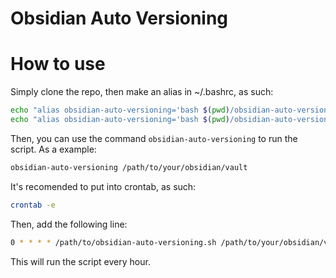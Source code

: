# Obsidian Auto Versioning

# How to use

Simply clone the repo, then make an alias in ~/.bashrc, as such:

```bash
echo "alias obsidian-auto-versioning='bash $(pwd)/obsidian-auto-versioning.sh'" >> ~/.bashrc
echo "alias obsidian-auto-versioning='bash $(pwd)/obsidian-auto-versioning.sh'" >> ~/.zshrc
```

Then, you can use the command `obsidian-auto-versioning` to run the script. As a example:

```bash
obsidian-auto-versioning /path/to/your/obsidian/vault
```

It's recomended to put into crontab, as such:

```bash
crontab -e
```

Then, add the following line:

```bash
0 * * * * /path/to/obsidian-auto-versioning.sh /path/to/your/obsidian/vault
```

This will run the script every hour.